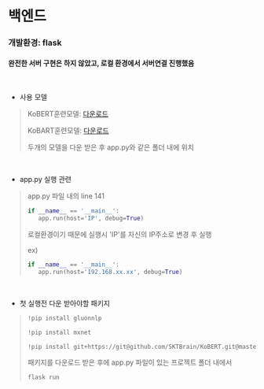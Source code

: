 
# 백엔드
### 개발환경: flask
#### 완전한 서버 구현은 하지 않았고, 로컬 환경에서 서버연결 진행했음

 

* 사용 모델
>
>KoBERT훈련모델: [다운로드](https://drive.google.com/file/d/1etyZ7r9kjWQUk4JVgm3aDmFIdGfIFLUh/view?usp=sharing)
>
>KoBART훈련모델: [다운로드](https://drive.google.com/file/d/1SVxjc6sqRC19PGeY-B4fMqy1bN1QqA0t/view?usp=sharing)
>
> 두개의 모델을 다운 받은 후 app.py와 같은 폴더 내에 위치

 

* app.py 실행 관련
>app.py 파일 내의 line 141
>
>```python
>if __name__ == '__main__':
>    app.run(host='IP', debug=True)
>```
>로컬환경이기 때문에 실행시 'IP'를 자신의 IP주소로 변경 후 실행
>
>ex)
>
>```python
>if __name__ == '__main__':
>    app.run(host='192.168.xx.xx', debug=True)
>``` 

 

* 첫 실행전 다운 받아야할 패키지
>```python
>!pip install gluonnlp
>```
>
>```python
>!pip install mxnet
>```
>
>```python
>!pip install git+https://git@github.com/SKTBrain/KoBERT.git@master
>```
>
>패키지를 다운로드 받은 후에 app.py 파일이 있는 프로젝트 폴더 내에서
>```python
>flask run
>```

